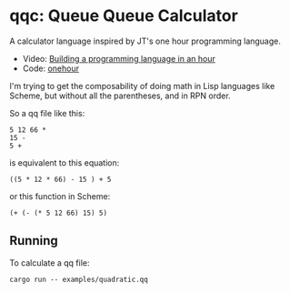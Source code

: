 # qqc: Queue Queue Calculator
A calculator language inspired by JT's one hour programming language.
 - Video: [Building a programming language in an hour](https://www.youtube.com/watch?v=Zkd3mZYOOvw)
 - Code: [onehour](https://github.com/jntrnr/onehour)

I'm trying to get the composability of doing math in Lisp languages like Scheme, but without all the parentheses, and in RPN order.

So a qq file like this:
```
5 12 66 *
15 -
5 +
```

is equivalent to this equation:
```
((5 * 12 * 66) - 15 ) + 5
```

or this function in Scheme:
```
(+ (- (* 5 12 66) 15) 5)
```

## Running

To calculate a qq file:
```
cargo run -- examples/quadratic.qq
```